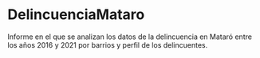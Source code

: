 # DelincuenciaMataro
Informe en el que se analizan los datos de la delincuencia en Mataró entre los años 2016 y 2021 por barrios y perfil de los delincuentes.
